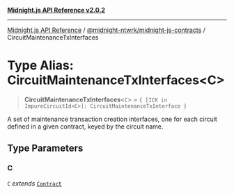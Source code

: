 [**Midnight.js API Reference v2.0.2**](../../../README.md)

***

[Midnight.js API Reference](../../../packages.md) / [@midnight-ntwrk/midnight-js-contracts](../README.md) / CircuitMaintenanceTxInterfaces

# Type Alias: CircuitMaintenanceTxInterfaces\<C\>

> **CircuitMaintenanceTxInterfaces**\<`C`\> = `{ [ICK in ImpureCircuitId<C>]: CircuitMaintenanceTxInterface }`

A set of maintenance transaction creation interfaces, one for each circuit defined in
a given contract, keyed by the circuit name.

## Type Parameters

### C

`C` *extends* [`Contract`](../../midnight-js-types/interfaces/Contract.md)
